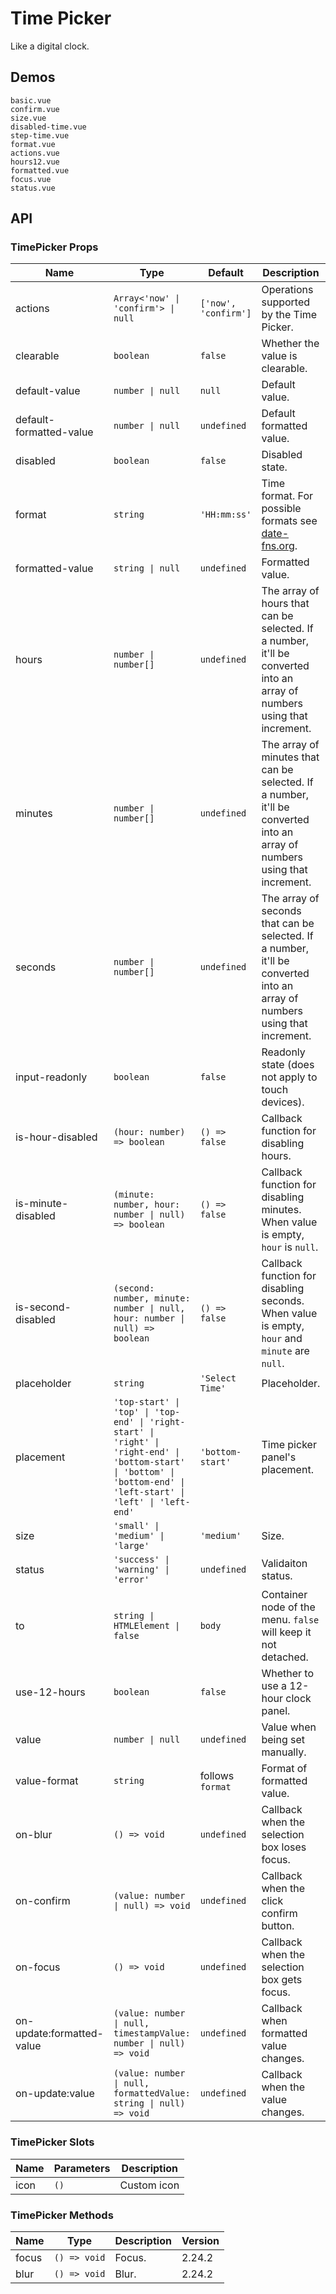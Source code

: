 # Time Picker

Like a digital clock.

## Demos

```demo
basic.vue
confirm.vue
size.vue
disabled-time.vue
step-time.vue
format.vue
actions.vue
hours12.vue
formatted.vue
focus.vue
status.vue
```

## API

### TimePicker Props

| Name | Type | Default | Description | Version |
| --- | --- | --- | --- | --- |
| actions | `Array<'now' \| 'confirm'> \| null` | `['now', 'confirm']` | Operations supported by the Time Picker. |  |
| clearable | `boolean` | `false` | Whether the value is clearable. |  |
| default-value | `number \| null` | `null` | Default value. |  |
| default-formatted-value | `number \| null` | `undefined` | Default formatted value. | 2.24.0 |
| disabled | `boolean` | `false` | Disabled state. |  |
| format | `string` | `'HH:mm:ss'` | Time format. For possible formats see [date-fns.org](https://date-fns.org/v2.23.0/docs/format). |  |
| formatted-value | `string \| null` | `undefined` | Formatted value. | 2.24.0 |
| hours | `number \| number[]` | `undefined` | The array of hours that can be selected. If a number, it'll be converted into an array of numbers using that increment. |  |
| minutes | `number \| number[]` | `undefined` | The array of minutes that can be selected. If a number, it'll be converted into an array of numbers using that increment. |  |
| seconds | `number \| number[]` | `undefined` | The array of seconds that can be selected. If a number, it'll be converted into an array of numbers using that increment. |  |
| input-readonly | `boolean` | `false` | Readonly state (does not apply to touch devices). |  |
| is-hour-disabled | `(hour: number) => boolean` | `() => false` | Callback function for disabling hours. |  |
| is-minute-disabled | `(minute: number, hour: number \| null) => boolean` | `() => false` | Callback function for disabling minutes. When value is empty, `hour` is `null`. |  |
| is-second-disabled | `(second: number, minute: number \| null, hour: number \| null) => boolean` | `() => false` | Callback function for disabling seconds. When value is empty, `hour` and `minute` are `null`. |  |
| placeholder | `string` | `'Select Time'` | Placeholder. |  |
| placement | `'top-start' \| 'top' \| 'top-end' \| 'right-start' \| 'right' \| 'right-end' \| 'bottom-start' \| 'bottom' \| 'bottom-end' \| 'left-start' \| 'left' \| 'left-end'` | `'bottom-start'` | Time picker panel's placement. | 2.25.0 |
| size | `'small' \| 'medium' \| 'large'` | `'medium'` | Size. |  |
| status | `'success' \| 'warning' \| 'error'` | `undefined` | Validaiton status. | 2.27.0 |
| to | `string \| HTMLElement \| false` | `body` | Container node of the menu. `false` will keep it not detached. |  |
| use-12-hours | `boolean` | `false` | Whether to use a 12-hour clock panel. |  |
| value | `number \| null` | `undefined` | Value when being set manually. |  |
| value-format | `string` | follows `format` | Format of formatted value. | 2.24.0 |
| on-blur | `() => void` | `undefined` | Callback when the selection box loses focus. |  |
| on-confirm | `(value: number \| null) => void` | `undefined` | Callback when the click confirm button. | NEXT_VERSION |
| on-focus | `() => void` | `undefined` | Callback when the selection box gets focus. |  |
| on-update:formatted-value | `(value: number \| null, timestampValue: number \| null) => void` | `undefined` | Callback when formatted value changes. | 2.24.0 |
| on-update:value | `(value: number \| null, formattedValue: string \| null) => void` | `undefined` | Callback when the value changes. | `formattedValue` 2.24.0 |

### TimePicker Slots

| Name | Parameters | Description |
| ---- | ---------- | ----------- |
| icon | `()`       | Custom icon |

### TimePicker Methods

| Name  | Type         | Description | Version |
| ----- | ------------ | ----------- | ------- |
| focus | `() => void` | Focus.      | 2.24.2  |
| blur  | `() => void` | Blur.       | 2.24.2  |
